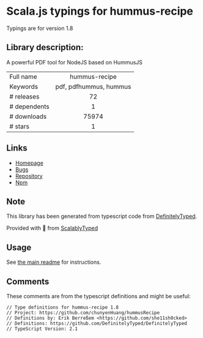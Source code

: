 
# Scala.js typings for hummus-recipe

Typings are for version 1.8

## Library description:
A powerful PDF tool for NodeJS based on HummusJS

|                    |                 |
| ------------------ | :-------------: |
| Full name          | hummus-recipe |
| Keywords           | pdf, pdfhummus, hummus |
| # releases         | 72 |
| # dependents       | 1 |
| # downloads        | 75974 |
| # stars            | 1 |

## Links
- [Homepage](https://github.com/chunyenHuang/hummusRecipe#readme)
- [Bugs](https://github.com/chunyenHuang/hummusRecipe/issues)
- [Repository](https://github.com/chunyenHuang/hummusRecipe)
- [Npm](https://www.npmjs.com/package/hummus-recipe)
    


## Note
This library has been generated from typescript code from [DefinitelyTyped](https://definitelytyped.org).

Provided with :purple_heart: from [ScalablyTyped](https://github.com/oyvindberg/ScalablyTyped)

## Usage
See [the main readme](../../readme.md) for instructions.

## Comments

These comments are from the typescript definitions and might be useful:
```
// Type definitions for hummus-recipe 1.8
// Project: https://github.com/chunyenHuang/hummusRecipe
// Definitions by: Erik Berreßem <https://github.com/she11sh0cked>
// Definitions: https://github.com/DefinitelyTyped/DefinitelyTyped
// TypeScript Version: 2.1

```

